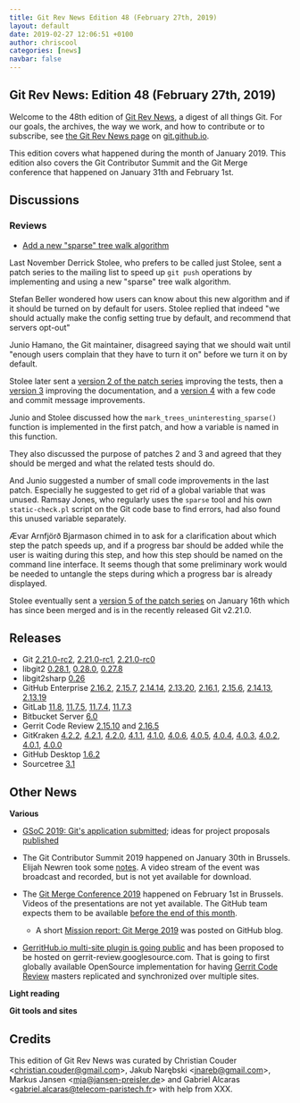 ```yaml
---
title: Git Rev News Edition 48 (February 27th, 2019)
layout: default
date: 2019-02-27 12:06:51 +0100
author: chriscool
categories: [news]
navbar: false
---
```


## Git Rev News: Edition 48 (February 27th, 2019)

Welcome to the 48th edition of [Git Rev News](https://git.github.io/rev_news/rev_news/),
a digest of all things Git. For our goals, the archives, the way we work, and how to contribute or to
subscribe, see [the Git Rev News page](https://git.github.io/rev_news/rev_news/) on [git.github.io](http://git.github.io).

This edition covers what happened during the month of January
2019. This edition also covers the Git Contributor Summit and the Git
Merge conference that happened on January 31th and February 1st.

## Discussions

<!---
### General
-->


### Reviews

* [Add a new "sparse" tree walk algorithm](https://public-inbox.org/git/pull.89.git.gitgitgadget@gmail.com/)

Last November Derrick Stolee, who prefers to be called just Stolee,
sent a patch series to the mailing list to speed up `git push`
operations by implementing and using a new "sparse" tree walk
algorithm.

Stefan Beller wondered how users can know about this new algorithm and
if it should be turned on by default for users. Stolee replied that
indeed "we should actually make the config setting true by default,
and recommend that servers opt-out"

Junio Hamano, the Git maintainer, disagreed saying that we should wait
until "enough users complain that they have to turn it on" before we
turn it on by default.

Stolee later sent a [version 2 of the patch series](https://public-inbox.org/git/pull.89.v2.git.gitgitgadget@gmail.com/)
improving the tests, then a [version 3](https://public-inbox.org/git/pull.89.v3.git.gitgitgadget@gmail.com/)
improving the documentation, and a [version 4](https://public-inbox.org/git/pull.89.v4.git.gitgitgadget@gmail.com/)
with a few code and commit message improvements.

Junio and Stolee discussed how the `mark_trees_uninteresting_sparse()`
function is implemented in the first patch, and how a variable is
named in this function.

They also discussed the purpose of patches 2 and 3 and agreed that
they should be merged and what the related tests should do.

And Junio suggested a number of small code improvements in the last
patch. Especially he suggested to get rid of a global variable that
was unused. Ramsay Jones, who regularly uses the `sparse` tool and his
own `static-check.pl` script on the Git code base to find errors, had
also found this unused variable separately.

Ævar Arnfjörð Bjarmason chimed in to ask for a clarification about
which step the patch speeds up, and if a progress bar should be added
while the user is waiting during this step, and how this step should
be named on the command line interface. It seems though that some
preliminary work would be needed to untangle the steps during which a
progress bar is already displayed.

Stolee eventually sent a [version 5 of the patch series](https://public-inbox.org/git/pull.89.v5.git.gitgitgadget@gmail.com/)
on January 16th which has since been merged and is in the recently
released Git v2.21.0.

<!---
### Support
-->

<!---
## Developer Spotlight:
-->

## Releases

+ Git [2.21.0-rc2](https://public-inbox.org/git/xmqq8sybz7b2.fsf@gitster-ct.c.googlers.com/),
[2.21.0-rc1](https://public-inbox.org/git/xmqq8syj9h9b.fsf@gitster-ct.c.googlers.com/),
[2.21.0-rc0](https://public-inbox.org/git/xmqqh8dgqcqn.fsf@gitster-ct.c.googlers.com/)
+ libgit2 [0.28.1](https://github.com/libgit2/libgit2/releases/tag/v0.28.1),
[0.28.0](https://github.com/libgit2/libgit2/releases/tag/v0.28.0),
[0.27.8](https://github.com/libgit2/libgit2/releases/tag/v0.27.8)
+ libgit2sharp [0.26](https://github.com/libgit2/libgit2sharp/releases/tag/v0.26)
+ GitHub Enterprise [2.16.2](https://enterprise.github.com/releases/2.16.2/notes),
[2.15.7](https://enterprise.github.com/releases/2.15.7/notes),
[2.14.14](https://enterprise.github.com/releases/2.14.14/notes),
[2.13.20](https://enterprise.github.com/releases/2.13.20/notes),
[2.16.1](https://enterprise.github.com/releases/2.16.1/notes),
[2.15.6](https://enterprise.github.com/releases/2.15.6/notes),
[2.14.13](https://enterprise.github.com/releases/2.14.13/notes),
[2.13.19](https://enterprise.github.com/releases/2.13.19/notes)
+ GitLab [11.8](https://about.gitlab.com/2019/02/22/gitlab-11-8-released/),
[11.7.5](https://about.gitlab.com/2019/02/07/gitlab-11-7-5-released/),
[11.7.4](https://about.gitlab.com/2019/02/05/critical-security-release-gitlab-11-dot-7-dot-4-released/),
[11.7.3](https://about.gitlab.com/2019/01/31/security-release-gitlab-11-dot-7-dot-3-released/)
+ Bitbucket Server [6.0](https://confluence.atlassian.com/bitbucketserver/bitbucket-server-release-notes-872139866.html)
+ Gerrit Code Review [2.15.10](https://www.gerritcodereview.com/2.15.html#21510)
and [2.16.5](https://www.gerritcodereview.com/2.16.html#2165)
+ GitKraken [4.2.2](https://support.gitkraken.com/release-notes/current),
[4.2.1](https://support.gitkraken.com/release-notes/current),
[4.2.0](https://support.gitkraken.com/release-notes/current),
[4.1.1](https://support.gitkraken.com/release-notes/current),
[4.1.0](https://support.gitkraken.com/release-notes/current),
[4.0.6](https://support.gitkraken.com/release-notes/current),
[4.0.5](https://support.gitkraken.com/release-notes/current),
[4.0.4](https://support.gitkraken.com/release-notes/current),
[4.0.3](https://support.gitkraken.com/release-notes/current),
[4.0.2](https://support.gitkraken.com/release-notes/current),
[4.0.1](https://support.gitkraken.com/release-notes/current),
[4.0.0](https://support.gitkraken.com/release-notes/current)
+ GitHub Desktop [1.6.2](https://desktop.github.com/release-notes/)
+ Sourcetree [3.1](https://product-downloads.atlassian.com/software/sourcetree/ReleaseNotes/Sourcetree_3.1.html)

## Other News

__Various__

* [GSoC 2019: Git's application submitted](https://public-inbox.org/git/20190204215251.GB6085@hank.intra.tgummerer.com/T/);
  ideas for project proposals [published](https://git.github.io/SoC-2019-Ideas/)

* The Git Contributor Summit 2019 happened on January 30th in Brussels. Elijah
  Newren took some [notes](https://public-inbox.org/git/CABPp-BGfSRy-NT+f39gSumD9haYZPAnpNPY-VnanioCbdYFoEQ@mail.gmail.com/).
  A video stream of the event was broadcast and recorded, but is not
  yet available for download.

* The [Git Merge Conference 2019](https://git-merge.com/) happened on
  February 1st in Brussels. Videos of the presentations are not yet
  available. The GitHub team expects them to be available
  [before the end of this month](https://public-inbox.org/git/20190221082218.GA3335@sigill.intra.peff.net/).
  - A short [Mission report: Git Merge 2019](https://github.blog/2019-02-12-mission-report-git-merge-2019/) was posted on GitHub blog.

* [GerritHub.io multi-site plugin is going public](https://groups.google.com/forum/#!topic/repo-discuss/A9dGOppvgGA) and has
  been proposed to be hosted on gerrit-review.googlesource.com. That is going to first globally available OpenSource
  implementation for having [Gerrit Code Review](https://www.gerritcodereview.com) masters replicated and synchronized over multiple sites.

__Light reading__


__Git tools and sites__


## Credits

This edition of Git Rev News was curated by
Christian Couder &lt;<christian.couder@gmail.com>&gt;,
Jakub Narębski &lt;<jnareb@gmail.com>&gt;,
Markus Jansen &lt;<mja@jansen-preisler.de>&gt; and
Gabriel Alcaras &lt;<gabriel.alcaras@telecom-paristech.fr>&gt;
with help from XXX.
